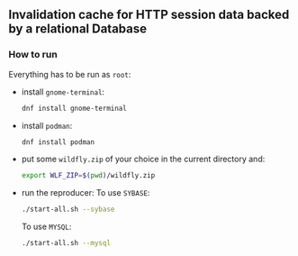 ## Invalidation cache for HTTP session data backed by a relational Database

### How to run

Everything has to be run as `root`:

- install `gnome-terminal`:
  ```bash
  dnf install gnome-terminal
  ```
- install `podman`:
  ```bash
  dnf install podman
  ``` 
- put some `wildfly.zip` of your choice in the current directory and:
  ```bash
  export WLF_ZIP=$(pwd)/wildfly.zip
  ```
- run the reproducer:
  To use `SYBASE`:
  ```bash
  ./start-all.sh --sybase
  ```
  To use `MYSQL`:
  ```bash
  ./start-all.sh --mysql
  ```